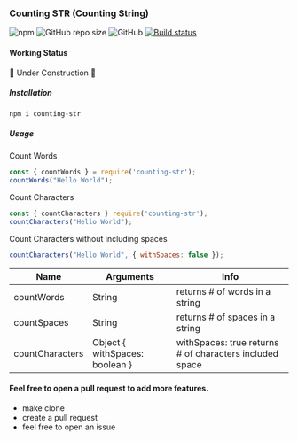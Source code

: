 ### Counting STR (Counting String)

![npm](https://img.shields.io/npm/v/counting-str?style=flat-square)
![GitHub repo size](https://img.shields.io/github/repo-size/vindecodex/counting-str?style=flat-square)
![GitHub](https://img.shields.io/github/license/vindecodex/counting-str?style=flat-square)
[![Build status](https://ci.appveyor.com/api/projects/status/ujaw4dlquf5sknbk?svg=true)](https://ci.appveyor.com/project/vindecodex/counting-str)

#### Working Status
:construction: Under Construction :construction:

##### Installation

`npm i counting-str`

##### Usage

Count Words
```JavaScript
const { countWords } = require('counting-str');
countWords("Hello World");
```

Count Characters
```JavaScript
const { countCharacters } require('counting-str');
countCharacters("Hello World");
```

Count Characters without including spaces
```JavaScript
countCharacters("Hello World", { withSpaces: false });
```

|Name           | Arguments                     |  Info                                                   |
|---------------|-------------------------------|---------------------------------------------------------|
|countWords     | String                        | returns # of words in a string                          |
|countSpaces    | String                        | returns # of spaces in a string                         |
|countCharacters| Object { withSpaces: boolean }| withSpaces: true returns # of characters included space |


#### Feel free to open a pull request to add more features.
- make clone
- create a pull request
- feel free to open an issue


